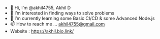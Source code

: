 - 👋 Hi, I’m @akhil4755, Akhil D
- 👀 I’m interested in finding ways to solve problems
- 🌱 I’m currently learning some Basic CI/CD & some Advanced Node.js
- 📫 How to reach me ... akhil4755@gmail.com
- Website : https://akhil.bio.link/

<!---
akhil4755/akhil4755 is a ✨ special ✨ repository because its `README.md` (this file) appears on your GitHub profile.
You can click the Preview link to take a look at your changes.
--->
